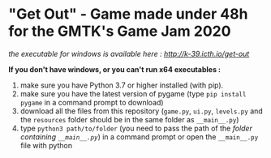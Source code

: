 # "Get Out" - Game made under 48h for the GMTK's Game Jam 2020

*the executable for windows is available here : http://k-39.icth.io/get-out*

**If you don't have windows, or you can't run x64 executables :**
1. make sure you have Python 3.7 or higher installed
    (with pip).
2. make sure you have the latest version of pygame
    (type `pip install pygame` in a command prompt to download)
3. download all the files from this repository
    (`game.py`, `ui.py`, `levels.py` and the `resources` folder should be in the same folder as `__main__.py`)
4. type `python3 path/to/folder` (you need to pass the path of the *folder containing `__main__.py`*) in a command prompt or open the `__main__.py` file with python
